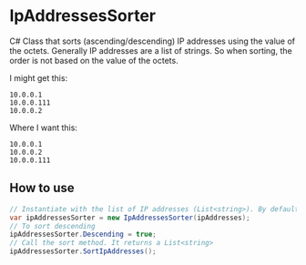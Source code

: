 # IpAddressesSorter
C# Class that sorts (ascending/descending) IP addresses using the value of the octets. Generally IP addresses are a list of strings. So when sorting, the order is not based on the value of the octets.

I might get this:
```
10.0.0.1
10.0.0.111
10.0.0.2
```
Where I want this:

```
10.0.0.1
10.0.0.2
10.0.0.111
```
## How to use
```c#
// Instantiate with the list of IP addresses (List<string>). By default the sort is ascending.
var ipAddressesSorter = new IpAddressesSorter(ipAddresses);
// To sort descending
ipAddressesSorter.Descending = true;
// Call the sort method. It returns a List<string>
ipAddressesSorter.SortIpAddresses();
```
